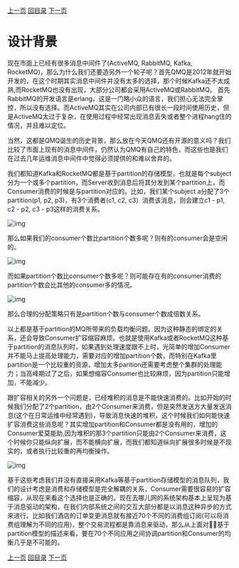 [上一页](install.md)
[回目录](../../README.md)
[下一页](arch.md)


# 设计背景

现在市面上已经有很多消息中间件了(ActiveMQ, RabbitMQ, Kafka, RocketMQ)，那么为什么我们还要造另外一个轮子呢？首先QMQ是2012年就开始开发的，在这个时期其实消息中间件并没有太多的选择，那个时候Kafka还不太成熟,而RocketMQ也没有出现，大部分公司都会采用ActiveMQ或RabbitMQ。
首先RabbitMQ的开发语言是erlang，这是一门略小众的语言，我们担心无法完全掌控，所以没有选择。而ActiveMQ其实在公司内部已有很长一段时间使用历史，但是ActiveMQ太过于复杂，在使用过程中经常出现消息丢失或者整个进程hang住的情况，并且难以定位。

当然，这都是QMQ诞生的历史背景，那么放在今天QMQ还有开源的意义吗？我们比较了市面上现有的消息中间件，仍然认为QMQ有自己的特色，而这些也是我们在过去几年运维消息中间件中觉得必须提供的和难以舍弃的。

我们都知道Kafka和RocketMQ都是基于partition的存储模型，也就是每个subject分为一个或多个partition，而Server收到消息后将其分发到某个partition上，而Consumer消费的时候是与partition对应的。比如，我们某个subject a分配了3个partition(p1, p2, p3)，有3个消费者(c1, c2, c3）消费该消息，则会建立c1 - p1, c2 - p2, c3 - p3这样的消费关系。

![img](../images/design1.png)

那么如果我们的consumer个数比partition个数多呢？则有的consumer会是空闲的。

![img](../images/design2.png)

而如果partition个数比consumer个数多呢？则可能存在有的consumer消费的partition个数会比其他的consumer多的情况。

![img](../images/design3.png)

那么合理的分配策略只有是partition个数与consumer个数成倍数关系。

以上都是基于partition的MQ所带来的负载均衡问题。因为这种静态的绑定的关系，还会导致Consumer扩容缩容麻烦。也就是使用Kafka或者RocketMQ这种基于partition的消息队列时，如果遇到处理速度跟不上时，光简单的增加Consumer并不能马上提高处理能力，需要对应的增加partition个数，而特别在Kafka里partition是一个比较重的资源，增加太多parition还需要考虑整个集群的处理能力；当高峰期过了之后，如果想缩容Consumer也比较麻烦，因为partition只能增加，不能减少。

跟扩容相关的另外一个问题是，已经堆积的消息是不能快速消费的。比如开始的时候我们分配了2个partition，由2个Consumer来消费，但是突然发送方大量发送消息(这个在日常运维中经常遇到)，导致消息快速的堆积，这个时候我们如何能快速扩容消费这些消息呢？其实增加partition和Consumer都是没有用的，增加的Consumer爱莫能助,因为堆积的那3个partition只能由2个Consumer来消费，这个时候你只能纵向扩展，而不能横向扩展，而我们都知道纵向扩展很多时候是不现实的，或者执行比较重的再均衡操作。

![img](../images/design4.png)

基于这些考虑我们并没有直接采用Kafka等基于partition存储模型的消息队列，我们的设计考虑是消费和存储模型是完全解耦的关系，Consumer需要很容易的扩容缩容，从现在来看这个选择也是正确的。现在去哪儿网的系统架构基本上呈现为基于消息驱动的架构，在我们内部系统之间的交互大部分都是以消息这种异步的方式来进行。比如我们酒店的订单变更消息就有接近70个不同的消费组订阅(可以将消费组理解为不同的应用)，整个交易流程都是靠消息来驱动，那么从上面对基于partition模型的描述来看，要在70个不同应用之间协调partition和Consumer的均衡几乎是不可能的。


[上一页](install.md)
[回目录](../../README.md)
[下一页](arch.md)